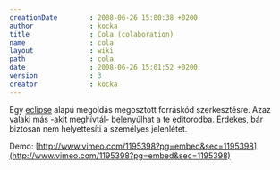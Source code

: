 ```yaml
---
creationDate        : 2008-06-26 15:00:38 +0200 
author              : kocka 
title               : Cola (colaboration) 
name                : cola 
layout              : wiki 
path                : cola 
date                : 2008-06-26 15:01:52 +0200 
version             : 3 
creator             : kocka 
---
```

Egy [eclipse](Eclipse.html) alapú megoldás megosztott forráskód szerkesztésre. Azaz valaki más -akit meghívtál- belenyúlhat a te editorodba. Érdekes, bár biztosan nem helyettesíti a személyes jelenlétet.

Demo: [http://www.vimeo.com/1195398?pg=embed&sec=1195398](http://www.vimeo.com/1195398?pg=embed&sec=1195398)
